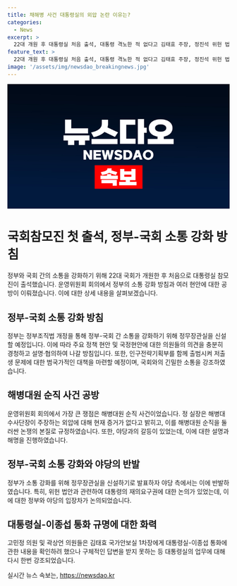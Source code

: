 ```yaml
---
title: 채해병 사건 대통령실의 외압 논란 이유는?
categories:
  - News
excerpt: >
  22대 개원 후 대통령실 처음 출석, 대통령 격노한 적 없다고 김태효 주장, 정진석 위헌 법안엔 거부권 주장, 野는 대통령실-이종섭 통화 규명에 화력. 대통령실 참모진이 국회에 나와도 여야 공방 지속. 해병대원 사건, 외압 의혹 등 논란 지속. 정부조직법 개정, 정무장관직 신설 예고. 대통령실-국회 소통 강화를 모색. 대통령실 업무보고 미비 등 여야 간 긴장 지속.
feature_text: >
  22대 개원 후 대통령실 처음 출석, 대통령 격노한 적 없다고 김태효 주장, 정진석 위헌 법안엔 거부권 주장, 野는 대통령실-이종섭 통화 규명에 화력. 대통령실 참모진이 국회에 나와도 여야 공방 지속. 해병대원 사건, 외압 의혹 등 논란 지속. 정부조직법 개정, 정무장관직 신설 예고. 대통령실-국회 소통 강화를 모색. 대통령실 업무보고 미비 등 여야 간 긴장 지속.
image: '/assets/img/newsdao_breakingnews.jpg'
---
```


<p><img src="/assets/img/newsdao_breakingnews.jpg" alt="flaretime 속보" /></p>

<h1>국회참모진 첫 출석, 정부-국회 소통 강화 방침</h1>

<p data-ke-size="size16">정부와 국회 간의 소통을 강화하기 위해 22대 국회가 개원한 후 처음으로 대통령실 참모진이 출석했습니다. 운영위원회 회의에서 정부의 소통 강화 방침과 여러 현안에 대한 공방이 이뤄졌습니다. 이에 대한 상세 내용을 살펴보겠습니다.</p>

<h2 data-ke-size="size26">정부-국회 소통 강화 방침</h2>

<p data-ke-size="size16">정부는 정부조직법 개정을 통해 정부-국회 간 소통을 강화하기 위해 정무장관실을 신설할 예정입니다. 이에 따라 주요 정책 현안 및 국정현안에 대한 의원들의 의견을 충분히 경청하고 설명·협의하여 나갈 방침입니다. 또한, 인구전략기획부를 함께 출범시켜 저출생 문제에 대한 범국가적인 대책을 마련할 예정이며, 국회와의 긴밀한 소통을 강조하였습니다.</p>

<h2 data-ke-size="size26">해병대원 순직 사건 공방</h2>

<p data-ke-size="size16">운영위원회 회의에서 가장 큰 쟁점은 해병대원 순직 사건이었습니다. 정 실장은 해병대 수사단장이 주장하는 외압에 대해 현재 증거가 없다고 밝히고, 이를 해병대원 순직을 둘러싼 논쟁의 본질로 규정하였습니다. 또한, 야당과의 갈등이 있었는데, 이에 대한 설명과 해명을 진행하였습니다.</p>

<h2 data-ke-size="size26">정부-국회 소통 강화와 야당의 반발</h2>

<p data-ke-size="size16">정부가 소통 강화를 위해 정무장관실을 신설하기로 발표하자 야당 측에서는 이에 반발하였습니다. 특히, 위헌 법안과 관련하여 대통령의 재의요구권에 대한 논의가 있었는데, 이에 대한 정부와 야당의 입장차가 논의되었습니다.</p>

<h2 data-ke-size="size26">대통령실-이종섭 통화 규명에 대한 화력</h2>

<p data-ke-size="size16">고민정 의원 및 곽상언 의원들은 김태효 국가안보실 1차장에게 대통령실-이종섭 통화에 관한 내용을 확인하려 했으나 구체적인 답변을 받지 못하는 등 대통령실의 업무에 대해 다시 한번 강조되었습니다. </p>
실시간 뉴스 속보는, <a href="https://newsdao.kr" rel="dofollow">https://newsdao.kr</a>


